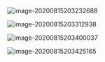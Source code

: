 ![image-20200815203232688](C:\Users\camer\AppData\Roaming\Typora\typora-user-images\image-20200815203232688.png)

![image-20200815203312938](C:\Users\camer\AppData\Roaming\Typora\typora-user-images\image-20200815203312938.png)

![image-20200815203400037](C:\Users\camer\AppData\Roaming\Typora\typora-user-images\image-20200815203400037.png)

![image-20200815203425165](C:\Users\camer\AppData\Roaming\Typora\typora-user-images\image-20200815203425165.png)